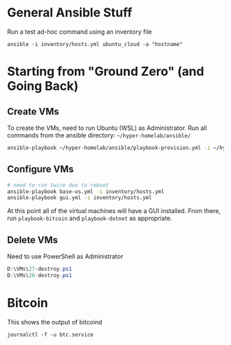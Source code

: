 # General Ansible Stuff
Run a test ad-hoc command using an inventory file
```
ansible -i inventory/hosts.yml ubuntu_cloud -a "hostname"
```
# Starting from "Ground Zero" (and Going Back)
## Create VMs
To create the VMs, need to run Ubuntu (WSL) as Administrator. Run all commands from the ansible directory: `~/hyper-homelab/ansible/`
```sh
ansible-playbook ~/hyper-homelab/ansible/playbook-provision.yml -i ~/hyper-homelab/ansible/inventory.yml
 ```
 ## Configure VMs
 ```sh
 # need to run twice due to reboot
 ansible-playbook base-os.yml -i inventory/hosts.yml
 ansible-playbook gui.yml -i inventory/hosts.yml
```
At this point all of the virtual machines will have a GUI installed. From there, run `playbook-bitcoin` and `playbook-dotnet` as appropriate.
## Delete VMs
Need to use PowerShell as Administrator
```ps1
D:\VMs\27-destroy.ps1
D:\VMs\28-destroy.ps1
```
# Bitcoin
This shows the output of bitcoind
```
journalctl -f -u btc.service
```